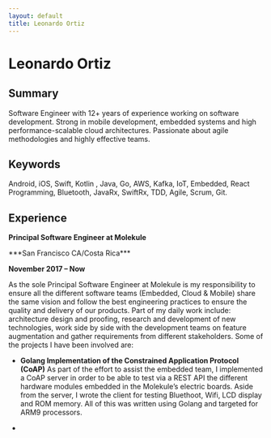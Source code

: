 ```yaml
---
layout: default
title: Leonardo Ortiz
---
```

# Leonardo Ortiz
## Summary
Software Engineer with 12+ years of experience working on software development. Strong in mobile development, embedded systems and high performance-scalable cloud architectures. Passionate about agile methodologies and highly effective teams.
## Keywords
Android, iOS, Swift, Kotlin , Java, Go, AWS, Kafka, IoT, Embedded, React Programming, Bluetooth, JavaRx, SwiftRx, TDD, Agile, Scrum, Git.
## Experience
**Principal Software Engineer at Molekule**
<p/>
***San Francisco CA/Costa Rica***
<p/>

__November 2017 – Now__

<p/>

As the sole Principal Software Engineer at Molekule is my responsibility to ensure all the different software teams (Embedded, Cloud & Mobile) share the same vision and follow the best engineering practices to ensure the quality and delivery of our products. Part of my daily work include: architecture design and proofing, research and development of new technologies, work side by side with the development teams on feature augmentation and gather requirements from different stakeholders. Some of the projects I have been involved are:

* __Golang Implementation of the Constrained Application Protocol (CoAP)__
As part of the effort to assist the embedded team, I implemented a CoAP server in order to be able to test via a REST API the different hardware modules embedded in the Molekule’s electric boards. Aside from the server, I wrote the client for testing Bluethoot, Wifi, LCD display and ROM memory. All of this was written using Golang and targeted for ARM9 processors.

* 
